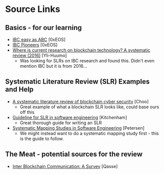 # Source Links

## Basics - for our learning
* [IBC easy as ABC](https://medium.com/@zeroxeos/inter-blockchain-communication-ibc-as-easy-as-abc-e72ec5fbe07d) \[0xEOS\]
* [IBC Pioneers](https://medium.com/@zeroxeos/inter-blockchain-communication-vol-2-ibc-pioneers-50abde410b02) \[0xEOS\]
* [Where is current research on blockchain technology? A systematic review (2016)](https://doi.org/10.1371/journal.pone.0163477) \[Yli-Huumo\]
  * Was looking for SLRs on IBC research and found this. Didn't even mention IBC but it is from 2016...

## Systematic Literature Review (SLR) Examples and Help
* [A systematic literature review of blockchain cyber security](https://doi.org/10.1016/j.dcan.2019.01.005) \[Choo\]
  * Great example of what a blockchain SLR looks like, could base ours off this
* [Guideline for SLR in software engineering](http://citeseerx.ist.psu.edu/viewdoc/summary?doi=10.1.1.117.471) \[Kitchenham\]
  * Great thorough guide for writing an SLR
* [Systematic Mapping Studies in Software Engineering](http://www.robertfeldt.net/publications/petersen_ease08_sysmap_studies_in_se.pdf) \[Petersen\]
  * We might instead want to do a systematic mapping study first - this is the guide to follow.
  
## The Meat - potential sources for the review
* [Inter Blockchain Communication: A Survey](https://doi.org/10.1145/3333165.3333167) \[Qasse\]






